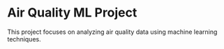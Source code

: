 # Air Quality ML Project

This project focuses on analyzing air quality data using machine learning techniques.